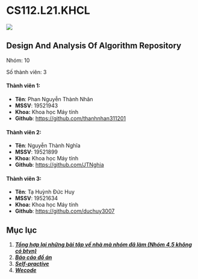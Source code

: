# CS112.L21.KHCL
![](/Screenshots/algo.jpg)
## Design And Analysis Of Algorithm Repository

Nhóm: 10

Số thành viên: 3

#### Thành viên 1:
- **Tên**: Phan Nguyễn Thành Nhân
- **MSSV**: 19521943
- **Khoa:** Khoa học Máy tính
- **Github**: https://github.com/thanhnhan311201

#### Thành viên 2:
- **Tên**: Nguyễn Thành Nghĩa
- **MSSV**: 19521899
- **Khoa:** Khoa học Máy tính
- **Github**: https://github.com/JTNghia

#### Thành viên 3:
- **Tên**: Tạ Huỳnh Đức Huy
- **MSSV**: 19521634
- **Khoa:** Khoa học Máy tính
- **Github**: https://github.com/duchuy3007

## Mục lục
1. [__*Tổng hợp lại những bài tập về nhà mà nhóm đã làm (Nhóm 4,5 không có btvn)*__](https://github.com/thanhnhan311201/CS112.L21.KHCL/tree/main/BTVN)
2. [__*Báo cáo đồ án*__](https://github.com/thanhnhan311201/CS112.L21.KHCL/tree/main/Project)
3. [__*Self-practive*__](https://github.com/thanhnhan311201/CS112.L21.KHCL/tree/main/Self-Practice)
4. [__*Wecode*__](https://github.com/thanhnhan311201/CS112.L21.KHCL/tree/main/Wecode)
